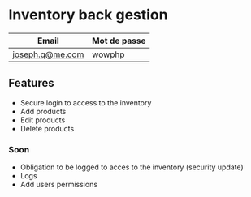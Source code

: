 # Inventory back gestion

| Email | Mot de passe |
| --- | --- |
| joseph.q@me.com | wowphp |


## Features
+   Secure login to access to the inventory
+   Add products
+   Edit products
+   Delete products

### Soon

+   Obligation to be logged to acces to the inventory (security update)
+   Logs
+   Add users permissions
